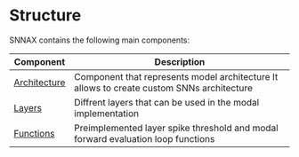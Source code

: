 # Structure

SNNAX contains the following main components:

| Component                                        | Description                                                                               |
| ------------------------------------------------ | ----------------------------------------------------------------------------------------- |
| [Architecture](../200_architecture/200_intro.md) | Component that represents model architecture It allows to create custom SNNs architecture |
| [Layers](../300_layers/300_intro.md)             | Diffrent layers that can be used in the modal implementation                              |
| [Functions](../400_functions/400_intro.md)       | Preimplemented layer spike threshold and modal forward evaluation loop functions          |
